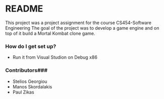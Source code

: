 # README #

This project was a project assignment for the course CS454-Software Engineering
The goal of the project was to develop a game engine and on top of it build a Mortal Kombat clone game.

### How do I get set up? ###

* Run it from Visual Studion on Debug x86

### Contributors###

* Stelios Georgiou
* Manos Skordalakis
* Paul Zikas
